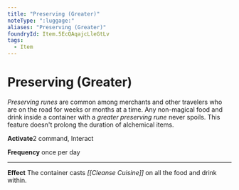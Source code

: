 ```yaml
---
title: "Preserving (Greater)"
noteType: ":luggage:"
aliases: "Preserving (Greater)"
foundryId: Item.5EcQAqajcLleGtLv
tags:
  - Item
---
```


# Preserving (Greater)

_Preserving runes_ are common among merchants and other travelers who are on the road for weeks or months at a time. Any non-magical food and drink inside a container with a _greater_ _preserving rune_ never spoils. This feature doesn't prolong the duration of alchemical items.

**Activate**2 command, Interact

**Frequency** once per day

* * *

**Effect** The container casts _[[Cleanse Cuisine]]_ on all the food and drink within.
